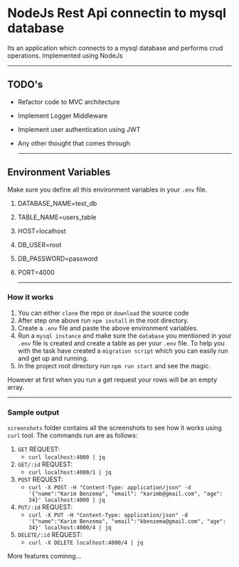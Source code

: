 # NodeJs Rest Api connectin to mysql database
Its an application which connects to a mysql database and performs crud operations.
Implemented using NodeJs

---

## TODO's
- Refactor code to MVC architecture
- Implement Logger Middleware
- Implement user authentication using JWT
- Any other thought that comes through
  
  ---

## Environment Variables
Make sure you define all this environment variables in your `.env` file.
1. DATABASE_NAME=test_db
1. TABLE_NAME=users_table
1. HOST=localhost
1. DB_USER=root
1. DB_PASSWORD=password
1. PORT=4000
   
   ---

### How it works
1. You can either `clone` the repo or `download` the source code 
2. After step one above run `npm install` in the root directory.
3. Create a `.env` file and paste the above environment variables.
4. Run a `mysql instance` and make sure the `database` you mentioned in your `.env` file is created and create a table as per your `.env` file. To help you with the task have created a `migration script` which you can easily run and get up and running.
5. In the project root directory run `npm run start` and see the magic.

However at first when you run a get request your rows will be an empty array.

---

### Sample output
`screenshots` folder contains all the screenshots to see how it works using `curl` tool.
The commands run are as follows:
1. `GET` REQUEST: 
   - `curl localhost:4000 | jq`
2. `GET/:id` REQUEST: 
   - `curl localhost:4000/1 | jq`
3. `POST` REQUEST: 
   - `curl -X POST -H "Content-Type: application/json" -d '{"name":"Karim Benzema", "email": "karimb@gmail.com", "age": 34}' localhost:4000 | jq`
4. `PUT/:id` REQUEST: 
    - `curl -X PUT -H "Content-Type: application/json" -d '{"name":"Karim Benzema", "email":"kbenzema@gmail.com", "age": 34}' localhost:4000/4 | jq`
5. `DELETE/:id` REQUEST: 
   - `curl -X DELETE localhost:4000/4 | jq`




More features cominng...